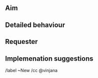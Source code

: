 <!--
SPDX-FileCopyrightText: 2023 The WESkit Contributors

SPDX-License-Identifier: MIT
-->

## Aim

<!-- Describe, **in non-technical terms**, what problem should be solved with the feature. -->

## Detailed behaviour

<!-- For complex behaviour, describe, e.g., in pseudo-code or prose different situations and how they should be dealt with by the feature -->

## Requester

<!-- List stakeholders or stakeholder groups who requested the feature -->

## Implemenation suggestions

<!-- If you have ideas about the implementation -->

/label ~New
/cc @vinjana
